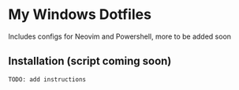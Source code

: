 # My Windows Dotfiles
Includes configs for Neovim and Powershell, more to be added soon

## Installation (script coming soon)
```
TODO: add instructions
```
